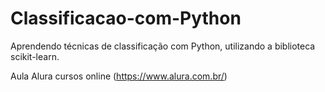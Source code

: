 # Classificacao-com-Python

Aprendendo técnicas de classificação com Python, utilizando a biblioteca scikit-learn.

Aula Alura cursos online (https://www.alura.com.br/)
